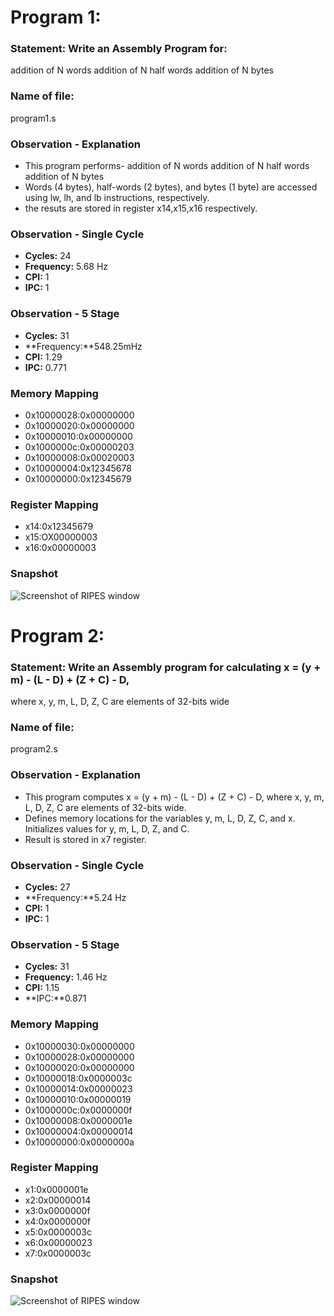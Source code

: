 # Program 1: 
### Statement: Write an Assembly Program for:
addition of N words
addition of N half words
addition of N bytes

### Name of file:
program1.s

### Observation - Explanation
- This program performs-
addition of N words
addition of N half words
addition of N bytes
- Words (4 bytes), half-words (2 bytes), and bytes (1 byte) are accessed using lw, lh, and lb instructions, respectively.
- the resuts are stored in register x14,x15,x16 respectively.

### Observation - Single Cycle
- **Cycles:** 24
- **Frequency:** 5.68 Hz
- **CPI:** 1
- **IPC:** 1

### Observation - 5 Stage
- **Cycles:** 31
- **Frequency:**548.25mHz
- **CPI:** 1.29
- **IPC:** 0.771

### Memory Mapping
- 0x10000028:0x00000000
- 0x10000020:0x00000000
- 0x10000010:0x00000000
- 0x1000000c:0x00000203
- 0x10000008:0x00020003
- 0x10000004:0x12345678
- 0x10000000:0x12345679

### Register Mapping
- x14:0x12345679
- x15:OX00000003
- x16:0x00000003


### Snapshot
![Screenshot of RIPES window](<C:\Users\avant\OneDrive\Pictures\Screenshots\week2\program1.png>)



# Program 2: 
### Statement: Write an Assembly program for calculating x = (y + m) - (L - D) + (Z + C) - D,
 where x, y, m, L, D, Z, C are elements of 32-bits wide

### Name of file:
program2.s

### Observation - Explanation
- This program computes x = (y + m) - (L - D) + (Z + C) - D, where x, y, m, L, D, Z, C are elements of 32-bits wide.
- Defines memory locations for the variables y, m, L, D, Z, C, and x.
Initializes values for y, m, L, D, Z, and C. 
- Result is stored in x7 register.

### Observation - Single Cycle
- **Cycles:** 27 
- **Frequency:**5.24 Hz
- **CPI:** 1
- **IPC:** 1

### Observation - 5 Stage
- **Cycles:** 31 
- **Frequency:** 1.46 Hz
- **CPI:** 1.15
- **IPC:**0.871

### Memory Mapping
- 0x10000030:0x00000000
- 0x10000028:0x00000000
- 0x10000020:0x00000000
- 0x10000018:0x0000003c
- 0x10000014:0x00000023
- 0x10000010:0x00000019
- 0x1000000c:0x0000000f
- 0x10000008:0x0000001e
- 0x10000004:0x00000014
- 0x10000000:0x0000000a

### Register Mapping
- x1:0x0000001e
- x2:0x00000014
- x3:0x0000000f
- x4:0x0000000f
- x5:0x0000003c
- x6:0x00000023
- x7:0x0000003c
### Snapshot
![Screenshot of RIPES window](<C:\Users\avant\OneDrive\Pictures\Screenshots\week2\program2.png>)

